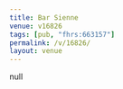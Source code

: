 ```yaml
---
title: Bar Sienne
venue: v16826
tags: [pub, "fhrs:663157"]
permalink: /v/16826/
layout: venue
---
```

null